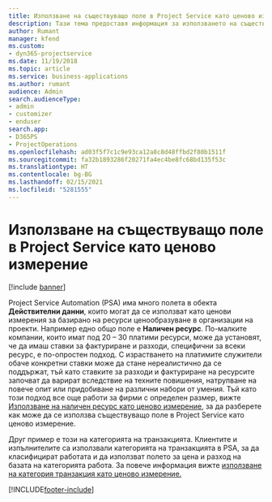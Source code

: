 ```yaml
---
title: Използване на съществуващо поле в Project Service като ценово измерение
description: Тази тема предоставя информация за използването на съществуващи полета в Project Service като ценови измерения.
author: Rumant
manager: kfend
ms.custom:
- dyn365-projectservice
ms.date: 11/19/2018
ms.topic: article
ms.service: business-applications
ms.author: rumant
audience: Admin
search.audienceType:
- admin
- customizer
- enduser
search.app:
- D365PS
- ProjectOperations
ms.openlocfilehash: ad03f5f7c1c9e93ca12a8c8d48ffbd2f80b1511f
ms.sourcegitcommit: fa32b1893286f20271fa4ec4be8fc68bd135f53c
ms.translationtype: HT
ms.contentlocale: bg-BG
ms.lasthandoff: 02/15/2021
ms.locfileid: "5281555"
---
```

# <a name="use-an-existing-field-in-project-service-as-a-pricing-dimension"></a>Използване на съществуващо поле в Project Service като ценово измерение

[!include [banner](../includes/psa-now-project-operations.md)]

Project Service Automation (PSA) има много полета в обекта **Действителни данни**, които могат да се използват като ценови измерения за базирано на ресурси ценообразуване в организации на проекти. Например едно общо поле е **Наличен ресурс**. По-малките компании, които имат под 20 – 30 платими ресурси, може да установят, че да имаш ставки за фактуриране и разходи, специфични за всеки ресурс, е по-опростен подход. С израстването на платимите служители обаче конкретни ставки може да стане нереалистично да се поддържат, тъй като ставките за разходи и фактуриране на ресурсите започват да варират вследствие на техните повишения, натрупване на повече опит или придобиване на различни набори от умения. Тъй като този подход все още работи за фирми с определен размер, вижте [Използване на наличен ресурс като ценово измерение](bookable-resource-pricing-dimension.md), за да разберете как може да се използва съществуващо поле в Project Service като ценово измерение.

Друг пример е този на категорията на транзакцията. Клиентите и изпълнителите са използвали категорията на транзакцията в PSA, за да класифицират работата и да използват полето за цена и разход на базата на категорията работа. За повече информация вижте [използване на категория транзакция като ценово измерение.](transaction-category-pricing-dimension.md)


[!INCLUDE[footer-include](../includes/footer-banner.md)]